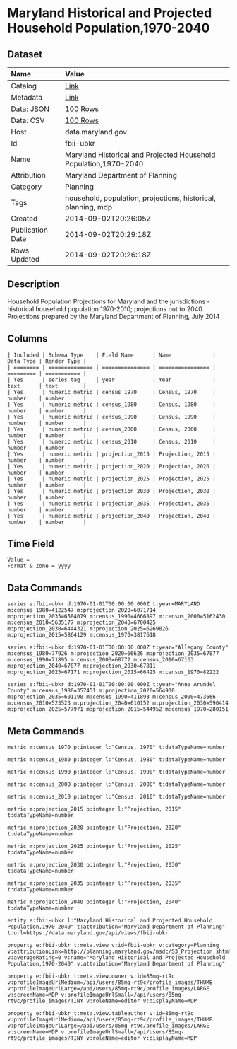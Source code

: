 # Maryland Historical and Projected Household Population,1970-2040

## Dataset

| Name | Value |
| :--- | :---- |
| Catalog | [Link](https://catalog.data.gov/dataset/maryland-historical-and-projected-household-population1970-2040-09833) |
| Metadata | [Link](https://data.maryland.gov/api/views/fbii-ubkr) |
| Data: JSON | [100 Rows](https://data.maryland.gov/api/views/fbii-ubkr/rows.json?max_rows=100) |
| Data: CSV | [100 Rows](https://data.maryland.gov/api/views/fbii-ubkr/rows.csv?max_rows=100) |
| Host | data.maryland.gov |
| Id | fbii-ubkr |
| Name | Maryland Historical and Projected Household Population,1970-2040 |
| Attribution | Maryland Department of Planning |
| Category | Planning |
| Tags | household, population, projections, historical, planning, mdp |
| Created | 2014-09-02T20:26:05Z |
| Publication Date | 2014-09-02T20:29:18Z |
| Rows Updated | 2014-09-02T20:26:18Z |

## Description

Household Population Projections for Maryland and the jurisdictions - historical household population 1970-2010; projections out to 2040.
Projections prepared by the Maryland Department of Planning, July 2014

## Columns

```ls
| Included | Schema Type    | Field Name      | Name             | Data Type | Render Type |
| ======== | ============== | =============== | ================ | ========= | =========== |
| Yes      | series tag     | year            | Year             | text      | text        |
| Yes      | numeric metric | census_1970     | Census, 1970     | number    | number      |
| Yes      | numeric metric | census_1980     | Census, 1980     | number    | number      |
| Yes      | numeric metric | census_1990     | Census, 1990     | number    | number      |
| Yes      | numeric metric | census_2000     | Census, 2000     | number    | number      |
| Yes      | numeric metric | census_2010     | Census, 2010     | number    | number      |
| Yes      | numeric metric | projection_2015 | Projection, 2015 | number    | number      |
| Yes      | numeric metric | projection_2020 | Projection, 2020 | number    | number      |
| Yes      | numeric metric | projection_2025 | Projection, 2025 | number    | number      |
| Yes      | numeric metric | projection_2030 | Projection, 2030 | number    | number      |
| Yes      | numeric metric | projection_2035 | Projection, 2035 | number    | number      |
| Yes      | numeric metric | projection_2040 | Projection, 2040 | number    | number      |
```

## Time Field

```ls
Value = 
Format & Zone = yyyy
```

## Data Commands

```ls
series e:fbii-ubkr d:1970-01-01T00:00:00.000Z t:year=MARYLAND m:census_1980=4122547 m:projection_2020=6071714 m:projection_2035=6584079 m:census_1990=4666897 m:census_2000=5162430 m:census_2010=5635177 m:projection_2040=6700425 m:projection_2030=6444321 m:projection_2025=6269826 m:projection_2015=5864129 m:census_1970=3817618

series e:fbii-ubkr d:1970-01-01T00:00:00.000Z t:year="Allegany County" m:census_1980=77926 m:projection_2020=66626 m:projection_2035=67877 m:census_1990=71895 m:census_2000=68772 m:census_2010=67163 m:projection_2040=67877 m:projection_2030=67811 m:projection_2025=67171 m:projection_2015=66425 m:census_1970=82222

series e:fbii-ubkr d:1970-01-01T00:00:00.000Z t:year="Anne Arundel County" m:census_1980=357451 m:projection_2020=564900 m:projection_2035=601190 m:census_1990=411893 m:census_2000=473666 m:census_2010=523523 m:projection_2040=610152 m:projection_2030=590414 m:projection_2025=577971 m:projection_2015=544952 m:census_1970=280151
```

## Meta Commands

```ls
metric m:census_1970 p:integer l:"Census, 1970" t:dataTypeName=number

metric m:census_1980 p:integer l:"Census, 1980" t:dataTypeName=number

metric m:census_1990 p:integer l:"Census, 1990" t:dataTypeName=number

metric m:census_2000 p:integer l:"Census, 2000" t:dataTypeName=number

metric m:census_2010 p:integer l:"Census, 2010" t:dataTypeName=number

metric m:projection_2015 p:integer l:"Projection, 2015" t:dataTypeName=number

metric m:projection_2020 p:integer l:"Projection, 2020" t:dataTypeName=number

metric m:projection_2025 p:integer l:"Projection, 2025" t:dataTypeName=number

metric m:projection_2030 p:integer l:"Projection, 2030" t:dataTypeName=number

metric m:projection_2035 p:integer l:"Projection, 2035" t:dataTypeName=number

metric m:projection_2040 p:integer l:"Projection, 2040" t:dataTypeName=number

entity e:fbii-ubkr l:"Maryland Historical and Projected Household Population,1970-2040" t:attribution="Maryland Department of Planning" t:url=https://data.maryland.gov/api/views/fbii-ubkr

property e:fbii-ubkr t:meta.view v:id=fbii-ubkr v:category=Planning v:attributionLink=http://planning.maryland.gov/msdc/S3_Projection.shtml v:averageRating=0 v:name="Maryland Historical and Projected Household Population,1970-2040" v:attribution="Maryland Department of Planning"

property e:fbii-ubkr t:meta.view.owner v:id=85mq-rt9c v:profileImageUrlMedium=/api/users/85mq-rt9c/profile_images/THUMB v:profileImageUrlLarge=/api/users/85mq-rt9c/profile_images/LARGE v:screenName=MDP v:profileImageUrlSmall=/api/users/85mq-rt9c/profile_images/TINY v:roleName=editor v:displayName=MDP

property e:fbii-ubkr t:meta.view.tableauthor v:id=85mq-rt9c v:profileImageUrlMedium=/api/users/85mq-rt9c/profile_images/THUMB v:profileImageUrlLarge=/api/users/85mq-rt9c/profile_images/LARGE v:screenName=MDP v:profileImageUrlSmall=/api/users/85mq-rt9c/profile_images/TINY v:roleName=editor v:displayName=MDP
```